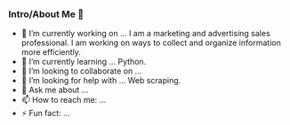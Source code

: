 ### Intro/About Me 👋



- 🔭 I’m currently working on ... I am a marketing and advertising sales professional. I am working on ways to collect and organize information more efficiently.
- 🌱 I’m currently learning ... Python.
- 👯 I’m looking to collaborate on ...
- 🤔 I’m looking for help with ... Web scraping.
- 💬 Ask me about ...
- 📫 How to reach me: ...
- ⚡ Fun fact: ...

